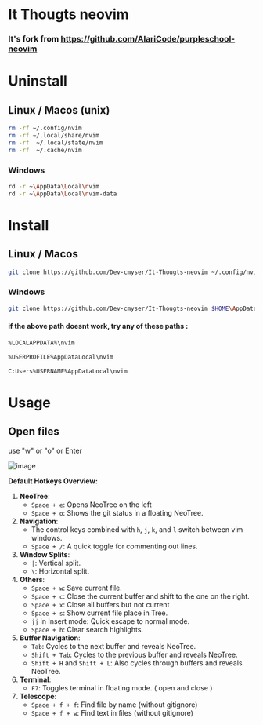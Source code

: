 # It Thougts neovim

### It's fork from https://github.com/AlariCode/purpleschool-neovim

# Uninstall

## Linux / Macos (unix)

```bash
rm -rf ~/.config/nvim
rm -rf ~/.local/share/nvim
rm -rf  ~/.local/state/nvim 
rm -rf  ~/.cache/nvim 
```

### Windows

```bash
rd -r ~\AppData\Local\nvim
rd -r ~\AppData\Local\nvim-data
```

# Install

## Linux / Macos

```bash
git clone https://github.com/Dev-cmyser/It-Thougts-neovim ~/.config/nvim
```

### Windows

```bash
git clone https://github.com/Dev-cmyser/It-Thougts-neovim $HOME\AppData\Local\nvim
```

#### if the above path doesnt work, try any of these paths :

```bash
%LOCALAPPDATA%\nvim
```

```bash
%USERPROFILE%AppDataLocal\nvim
```

```bash
C:Users%USERNAME%AppDataLocal\nvim
```

# Usage
## Open files 
use "w" or "o" or Enter


![image](https://github.com/Dev-cmyser/It-Thougts-neovim/assets/105227884/1a8915a9-2b6a-4f11-a653-c9eaecd8d1cd)


**Default Hotkeys Overview:**

1. **NeoTree**: 
    - `Space + e`: Opens NeoTree on the left
    - `Space + o`: Shows the git status in a floating NeoTree.
2. **Navigation**:
    - The control keys combined with `h`, `j`, `k`, and `l` switch between vim windows.
    - `Space + /`: A quick toggle for commenting out lines.
3. **Window Splits**:
    - `|`: Vertical split.
    - `\`: Horizontal split.
4. **Others**:
    - `Space + w`: Save current file.
    - `Space + c`: Close the current buffer and shift to the one on the right.
    - `Space + x`: Close all buffers but not current
    - `Space + s`: Show current file place in Tree.
    - `jj` in Insert mode: Quick escape to normal mode.
    - `Space + h`: Clear search highlights.
5. **Buffer Navigation**:
    - `Tab`: Cycles to the next buffer and reveals NeoTree.
    - `Shift + Tab`: Cycles to the previous buffer and reveals NeoTree.
    - `Shift + H` and `Shift + L`: Also cycles through buffers and reveals NeoTree.
6. **Terminal**:
    - `F7`: Toggles terminal in floating mode. ( open and close )
7. **Telescope**:
    - `Space + f + f`: Find file by name (without gitignore)
    - `Space + f + w`: Find text in files (without gitignore)





